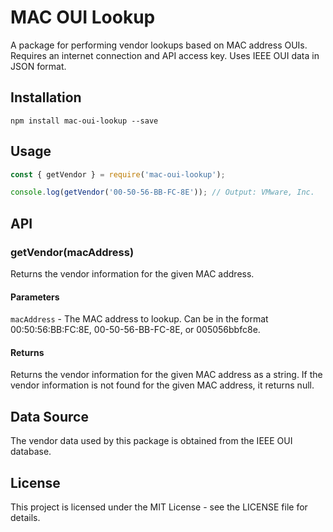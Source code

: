 # MAC OUI Lookup
A package for performing vendor lookups based on MAC address OUIs. Requires an internet connection and API access key. Uses IEEE OUI data in JSON format.

## Installation
```
npm install mac-oui-lookup --save
```

## Usage
```javascript
const { getVendor } = require('mac-oui-lookup');

console.log(getVendor('00-50-56-BB-FC-8E')); // Output: VMware, Inc.
```

## API

### getVendor(macAddress)
Returns the vendor information for the given MAC address.

#### Parameters
`macAddress` - The MAC address to lookup. Can be in the format 00:50:56:BB:FC:8E, 00-50-56-BB-FC-8E, or 005056bbfc8e.

#### Returns
Returns the vendor information for the given MAC address as a string. If the vendor information is not found for the given MAC address, it returns null.

## Data Source
The vendor data used by this package is obtained from the IEEE OUI database.

## License
This project is licensed under the MIT License - see the LICENSE file for details.